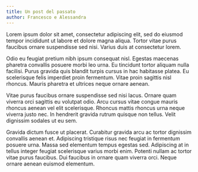 ```yaml
---
title: Un post del passato
author: Francesco e Alessandra
---
```


Lorem ipsum dolor sit amet, consectetur adipiscing elit, sed do eiusmod tempor incididunt ut labore et dolore magna aliqua. Tortor vitae purus faucibus ornare suspendisse sed nisi. Varius duis at consectetur lorem. 

Odio eu feugiat pretium nibh ipsum consequat nisl. Egestas maecenas pharetra convallis posuere morbi leo urna. Eu tincidunt tortor aliquam nulla facilisi. Purus gravida quis blandit turpis cursus in hac habitasse platea. Eu scelerisque felis imperdiet proin fermentum. Vitae proin sagittis nisl rhoncus. Mauris pharetra et ultrices neque ornare aenean.

Vitae purus faucibus ornare suspendisse sed nisi lacus. Ornare quam viverra orci sagittis eu volutpat odio. Arcu cursus vitae congue mauris rhoncus aenean vel elit scelerisque. Rhoncus mattis rhoncus urna neque viverra justo nec. In hendrerit gravida rutrum quisque non tellus. Velit dignissim sodales ut eu sem. 

Gravida dictum fusce ut placerat. Curabitur gravida arcu ac tortor dignissim convallis aenean et. Adipiscing tristique risus nec feugiat in fermentum posuere urna. Massa sed elementum tempus egestas sed. Adipiscing at in tellus integer feugiat scelerisque varius morbi enim. Potenti nullam ac tortor vitae purus faucibus. Dui faucibus in ornare quam viverra orci. Neque ornare aenean euismod elementum.
